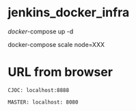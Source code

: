 # jenkins_docker_infra

*docker*-compose up -d

docker-compose scale node=XXX

# URL from browser

```CJOC: localhost:8888```
 
`MASTER: localhost: 8080`
